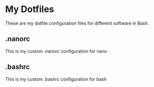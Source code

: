 # My Dotfiles
These are my dotfile configuration files for different software in Bash.

## .nanorc
This is my custom .nanorc configuration for nano

## .bashrc
This is my custom .bashrc configuration for bash
